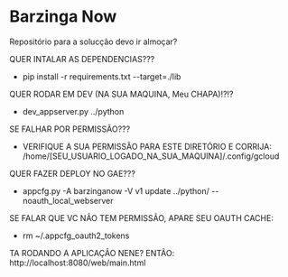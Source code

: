 # Barzinga Now 
Repositório para a solucção devo ir almoçar?


QUER INTALAR AS DEPENDENCIAS???
 - pip install -r requirements.txt --target=./lib

QUER RODAR EM DEV (NA SUA MAQUINA, Meu CHAPA)!?!?
 - dev_appserver.py ../python

SE FALHAR POR PERMISSÃO???
 - VERIFIQUE A SUA PERMISSÃO PARA ESTE DIRETÓRIO E CORRIJA:
	/home/[SEU_USUARIO_LOGADO_NA_SUA_MAQUINA]/.config/gcloud

QUER FAZER DEPLOY NO GAE???
 - appcfg.py -A barzinganow -V v1 update ../python/ --noauth_local_webserver

SE FALAR QUE VC NÂO TEM PERMISSÃO, APARE SEU OAUTH CACHE:
 - rm ~/.appcfg_oauth2_tokens

 TA RODANDO A APLICAÇÂO NENE? ENTÃO:
 http://localhost:8080/web/main.html
